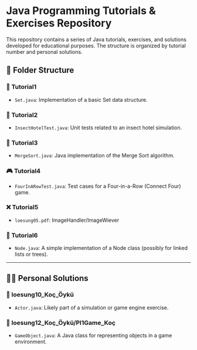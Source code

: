 # Java Programming Tutorials & Exercises Repository

This repository contains a series of Java tutorials, exercises, and solutions developed for educational purposes. The structure is organized by tutorial number and personal solutions.

## 📁 Folder Structure

### 🧪 Tutorial1
- `Set.java`: Implementation of a basic Set data structure.

### 🐞 Tutorial2
- `InsectHotelTest.java`: Unit tests related to an insect hotel simulation.

### 🔢 Tutorial3
- `MergeSort.java`: Java implementation of the Merge Sort algorithm.

### 🎮 Tutorial4
- `FourInARowTest.java`: Test cases for a Four-in-a-Row (Connect Four) game.

### ❌ Tutorial5
- `loesung05.pdf`: ImageHandler/ImageWiever

### 🔗 Tutorial6
- `Node.java`: A simple implementation of a Node class (possibly for linked lists or trees).

---

## 👩‍💻 Personal Solutions

### 📂 loesung10_Koç_Öykü
- `Actor.java`: Likely part of a simulation or game engine exercise.

### 📂 loesung12_Koç_Öykü/PI1Game_Koç
- `GameObject.java`: A Java class for representing objects in a game environment.
